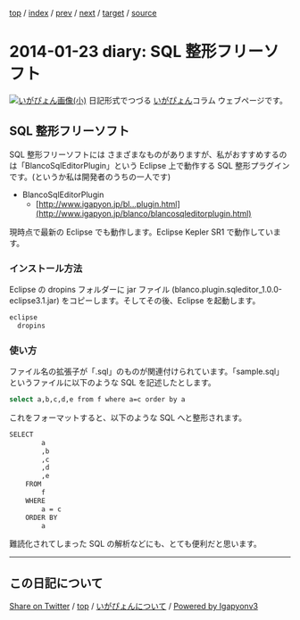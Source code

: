 [top](../index.html) 
 / [index](index.html) 
 / [prev](ig140122.html) 
 / [next](ig140124.html) 
 / [target](https://igapyon.github.io/diary/2014/ig140123.html) 
 / [source](https://github.com/igapyon/diary/blob/gh-pages/2014/ig140123.src.md) 

2014-01-23 diary: SQL 整形フリーソフト
=====================================================================================================
[![いがぴょん画像(小)](https://igapyon.github.io/diary/images/iga200306s.jpg "いがぴょん")](https://igapyon.github.io/diary/memo/memoigapyon.html) 日記形式でつづる [いがぴょん](https://igapyon.github.io/diary/memo/memoigapyon.html)コラム ウェブページです。

## SQL 整形フリーソフト

SQL 整形フリーソフトには さまざまなものがありますが、私がおすすめするのは「BlancoSqlEditorPlugin」という Eclipse 上で動作する SQL 整形プラグインです。(というか私は開発者のうちの一人です)

* BlancoSqlEditorPlugin
  * [http://www.igapyon.jp/bl...plugin.html](http://www.igapyon.jp/blanco/blancosqleditorplugin.html)

現時点で最新の Eclipse でも動作します。Eclipse Kepler SR1 で動作しています。


### インストール方法

Eclipse の dropins フォルダーに jar ファイル (blanco.plugin.sqleditor_1.0.0-eclipse3.1.jar) をコピーします。そしてその後、Eclipse を起動します。

```sh
eclipse
  dropins
```



### 使い方

ファイル名の拡張子が「.sql」のものが関連付けられています。「sample.sql」というファイルに以下のような SQL を記述したとします。

```sh
select a,b,c,d,e from f where a=c order by a
```


これをフォーマットすると、以下のような SQL へと整形されます。

```sh
SELECT
        a
        ,b
        ,c
        ,d
        ,e
    FROM
        f
    WHERE
        a = c
    ORDER BY
        a
```

難読化されてしまった SQL の解析などにも、とても便利だと思います。


----------------------------------------------------------------------------------------------------

## この日記について

[Share on Twitter](https://twitter.com/intent/tweet?hashtags=igapyon%2Cdiary%2C%E3%81%84%E3%81%8C%E3%81%B4%E3%82%87%E3%82%93&text=SQL+%E6%95%B4%E5%BD%A2%E3%83%95%E3%83%AA%E3%83%BC%E3%82%BD%E3%83%95%E3%83%88&url=https%3A%2F%2Figapyon.github.io%2Fdiary%2F2014%2Fig140123.html) / [top](../index.html) / [いがぴょんについて](https://igapyon.github.io/diary/memo/memoigapyon.html) / [Powered by Igapyonv3](https://github.com/igapyon/igapyonv3)
